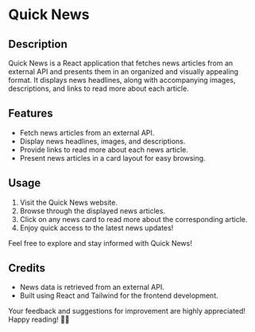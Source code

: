 # Quick News

## Description
Quick News is a React application that fetches news articles from an external API and presents them in an organized and visually appealing format. It displays news headlines, along with accompanying images, descriptions, and links to read more about each article.

## Features
- Fetch news articles from an external API.
- Display news headlines, images, and descriptions.
- Provide links to read more about each news article.
- Present news articles in a card layout for easy browsing.

## Usage
1. Visit the Quick News website.
2. Browse through the displayed news articles.
3. Click on any news card to read more about the corresponding article.
4. Enjoy quick access to the latest news updates!

Feel free to explore and stay informed with Quick News!

## Credits
- News data is retrieved from an external API.
- Built using React and Tailwind for the frontend development.

Your feedback and suggestions for improvement are highly appreciated! Happy reading! 📰🚀
